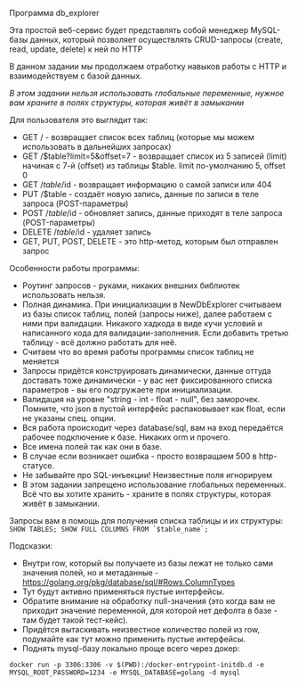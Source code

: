 Программа db_explorer

Эта простой веб-сервис будет представлять собой менеджер MySQL-базы данных,
который позволяет осуществлять CRUD-запросы (create, read, update, delete) к ней по HTTP

В данном задании мы продолжаем отработку навыков работы с HTTP и взаимодействуем с базой данных.

*В этом задании нельзя использовать глобальные переменные, нужное вам храните в полях структуры,
которая живёт в замыкании*

Для пользователя это выглядит так:
* GET / - возвращает список всех таблиц (которые мы можем использовать в дальнейших запросах)
* GET /$table?limit=5&offset=7 - возвращает список из 5 записей (limit) начиная с 7-й (offset) из
  таблицы $table. limit по-умолчанию 5, offset 0
* GET /$table/$id - возвращает информацию о самой записи или 404
* PUT /$table - создаёт новую запись, данные по записи в теле запроса (POST-параметры)
* POST /$table/$id - обновляет запись, данные приходят в теле запроса (POST-параметры)
* DELETE /$table/$id - удаляет запись
* GET, PUT, POST, DELETE - это http-метод, которым был отправлен запрос

Особенности работы программы:
* Роутинг запросов - руками, никаких внешних библиотек использовать нельзя.
* Полная динамика. При инициализации в NewDbExplorer считываем из базы список таблиц,
  полей (запросы ниже), далее работаем с ними при валидации. Никакого хадкода в виде кучи
  условий и написанного кода для валидации-заполнения. Если добавить третью таблицу - всё должно работать для неё.
* Считаем что во время работы программы список таблиц не меняется
* Запросы придётся конструировать динамически, данные оттуда доставать тоже динамически - у вас нет
  фиксированного списка параметров - вы его подгружаете при инициализации.
* Валидация на уровне "string - int - float - null", без заморочек. Помните, что json в пустой интерфейс
  распаковывает как float, если не указаны спец. опции.
* Вся работа происходит через database/sql, вам на вход передаётся рабочее подключение к базе. Никаких orm 
  и прочего.
* Все имена полей так как они в базе.
* В случае если возникает ошибка - просто возвращаем 500 в http-статусе.
* Не забывайте про SQL-инъекции!
Неизвестные поля игнорируем
* В этом задании запрещено использование глобальных переменных. Всё что вы хотите хранить - храните в
  полях структуры, которая живёт в замыкании.

Запросы вам в помощь для получения списка таблицы и их структуры:
``
SHOW TABLES;
SHOW FULL COLUMNS FROM `$table_name`;
``

Подсказки:
* Внутри row, который вы получаете из базы лежат не только сами значения полей, но и
  метаданные - https://golang.org/pkg/database/sql/#Rows.ColumnTypes
* Тут будут активно применяться пустые интерфейсы.
* Обратите внимание на обработку null-значения (это когда вам не приходит значение переменной,
  для которой нет дефолта в базе - там будет такой тест-кейс).
* Придётся вытаскивать неизвестное количество полей из row, подумайте как тут можно применить пустые интерфейсы.
* Поднять mysql-базу локально проще всего через докер:
```
docker run -p 3306:3306 -v $(PWD):/docker-entrypoint-initdb.d -e MYSQL_ROOT_PASSWORD=1234 -e MYSQL_DATABASE=golang -d mysql
```